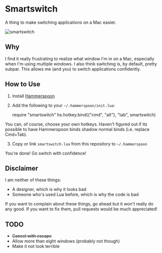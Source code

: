 Smartswitch
===========

A thing to make switching applications on a Mac easier.

![smartswitch](http://i.imgur.com/XBrF3p8.jpg)

Why
---

I find it really frustrating to realize what window I'm in on a Mac,
especially when I'm using multiple windows. I also think switching is,
by default, pretty subpar. This allows me (and you) to switch applications
confidently.

How to Use
----------

1) Install [Hammerspoon](http://www.hammerspoon.org/)

2) Add the following to your `~/.hammerspoon/init.lua`:

    require "smartswitch"
    hs.hotkey.bind({"cmd", "alt"}, "tab", smartswitch)

You can, of course, choose your own hotkeys. Haven't figured out if its possible to have Hammerspoon binds shadow normal binds (i.e. replace Cmd+Tab).

3) Copy or link `smartswitch.lua` from this repository to `~/.hammerspoon`

You're done! Go switch with confidence!

Disclaimer
----------
I am neither of these things:

- A designer, which is why it looks bad
- Someone who's used Lua before, which is why the code is bad

If you want to complain about these things, go ahead but it won't really do any good.
If you want to fix them, pull requests would be much appreciated!

TODO
----

- ~~Cancel with escape~~
- Allow more than eight windows (probably not though)
- Make it not look terrible
